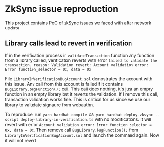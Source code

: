 # ZkSync issue reproduction

This project contains PoC of zkSync issues we faced with after network update

## Library calls lead to revert in verification

If in the verification process in `validateTransaction` function any function from a library called, verification reverts with error `failed to validate the transaction. reason: Validation revert: Account validation error: Error function_selector = 0x, data = 0x`

File `LibraryInVerificationBugAccount.sol` demostrates the account with this issue. Any call from this account is failed if it contains `BugLibrary.bugFunction();` call. This call does nothing, it's just an empty function in an empty library but it reverts the validation. If I remove this call, transaction validation works fine. This is critical for us since we use our library to valudate signaure from webauthn. 


To reproduce, run `yarn hardhat compile && yarn hardhat deploy-zksync --script deploy-library-in-verification.ts` with no modifications. It will revert with error `Account validation error: Error function_selector = 0x, data = 0x`. Then remove call `BugLibrary.bugFunction();` from `LibraryInVerificationBugAccount.sol` and launch the command again. Now it will not revert

